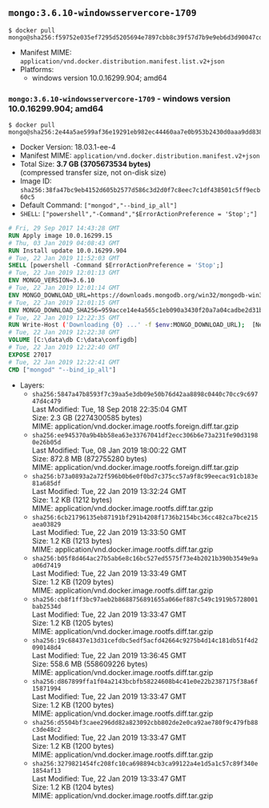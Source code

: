 ## `mongo:3.6.10-windowsservercore-1709`

```console
$ docker pull mongo@sha256:f59752e035ef7295d5205694e7897cbb8c39f57d7b9e9eb6d3d90047cd3345e2
```

-	Manifest MIME: `application/vnd.docker.distribution.manifest.list.v2+json`
-	Platforms:
	-	windows version 10.0.16299.904; amd64

### `mongo:3.6.10-windowsservercore-1709` - windows version 10.0.16299.904; amd64

```console
$ docker pull mongo@sha256:2e44a5ae599af36e19291eb982ec44460aa7e0b953b2430d0aaa9dd838edc4a4
```

-	Docker Version: 18.03.1-ee-4
-	Manifest MIME: `application/vnd.docker.distribution.manifest.v2+json`
-	Total Size: **3.7 GB (3705673534 bytes)**  
	(compressed transfer size, not on-disk size)
-	Image ID: `sha256:38fa47bc9eb4152d605b2577d586c3d2d0f7c8eec7c1df438501c5ff9ecb60c5`
-	Default Command: `["mongod","--bind_ip_all"]`
-	`SHELL`: `["powershell","-Command","$ErrorActionPreference = 'Stop';"]`

```dockerfile
# Fri, 29 Sep 2017 14:43:28 GMT
RUN Apply image 10.0.16299.15
# Thu, 03 Jan 2019 04:08:43 GMT
RUN Install update 10.0.16299.904
# Tue, 22 Jan 2019 11:52:03 GMT
SHELL [powershell -Command $ErrorActionPreference = 'Stop';]
# Tue, 22 Jan 2019 12:01:13 GMT
ENV MONGO_VERSION=3.6.10
# Tue, 22 Jan 2019 12:01:14 GMT
ENV MONGO_DOWNLOAD_URL=https://downloads.mongodb.org/win32/mongodb-win32-x86_64-2008plus-ssl-3.6.10-signed.msi
# Tue, 22 Jan 2019 12:01:15 GMT
ENV MONGO_DOWNLOAD_SHA256=959acce14e4a565c1eb090a3430f20a7a04cadbe2d31b3367a7ff44b14e5b24d
# Tue, 22 Jan 2019 12:22:35 GMT
RUN Write-Host ('Downloading {0} ...' -f $env:MONGO_DOWNLOAD_URL); 	[Net.ServicePointManager]::SecurityProtocol = [Net.SecurityProtocolType]::Tls12; 	(New-Object System.Net.WebClient).DownloadFile($env:MONGO_DOWNLOAD_URL, 'mongo.msi'); 		Write-Host ('Verifying sha256 ({0}) ...' -f $env:MONGO_DOWNLOAD_SHA256); 	if ((Get-FileHash mongo.msi -Algorithm sha256).Hash -ne $env:MONGO_DOWNLOAD_SHA256) { 		Write-Host 'FAILED!'; 		exit 1; 	}; 		Write-Host 'Installing ...'; 	Start-Process msiexec -Wait 		-ArgumentList @( 			'/i', 			'mongo.msi', 			'/quiet', 			'/qn', 			'INSTALLLOCATION=C:\mongodb', 			'ADDLOCAL=all' 		); 	$env:PATH = 'C:\mongodb\bin;' + $env:PATH; 	[Environment]::SetEnvironmentVariable('PATH', $env:PATH, [EnvironmentVariableTarget]::Machine); 		Write-Host 'Verifying install ...'; 	Write-Host '  mongo --version'; mongo --version; 	Write-Host '  mongod --version'; mongod --version; 		Write-Host 'Removing ...'; 	Remove-Item C:\mongodb\bin\*.pdb -Force; 	Remove-Item C:\windows\installer\*.msi -Force; 	Remove-Item mongo.msi -Force; 		Write-Host 'Complete.';
# Tue, 22 Jan 2019 12:22:38 GMT
VOLUME [C:\data\db C:\data\configdb]
# Tue, 22 Jan 2019 12:22:40 GMT
EXPOSE 27017
# Tue, 22 Jan 2019 12:22:41 GMT
CMD ["mongod" "--bind_ip_all"]
```

-	Layers:
	-	`sha256:5847a47b8593f7c39aa5e3db09e50b76d42aa8898c0440c70cc9c69747d4c479`  
		Last Modified: Tue, 18 Sep 2018 22:35:04 GMT  
		Size: 2.3 GB (2274300585 bytes)  
		MIME: application/vnd.docker.image.rootfs.foreign.diff.tar.gzip
	-	`sha256:ee945370a9b4bb58ea63e33767041df2ecc306b6e73a231fe90d31980e26b05d`  
		Last Modified: Tue, 08 Jan 2019 18:00:22 GMT  
		Size: 872.8 MB (872755280 bytes)  
		MIME: application/vnd.docker.image.rootfs.foreign.diff.tar.gzip
	-	`sha256:b73a0893a2a72f596b0b6e0f0bd7c375cc57a9f8c99eecac91cb183e81a685df`  
		Last Modified: Tue, 22 Jan 2019 13:32:24 GMT  
		Size: 1.2 KB (1212 bytes)  
		MIME: application/vnd.docker.image.rootfs.diff.tar.gzip
	-	`sha256:6cb21796135eb87191bf291b4208f1736b2154bc36cc482ca7bce215aea03829`  
		Last Modified: Tue, 22 Jan 2019 13:33:50 GMT  
		Size: 1.2 KB (1213 bytes)  
		MIME: application/vnd.docker.image.rootfs.diff.tar.gzip
	-	`sha256:b05f8d464ac27b5ab6e8c16bc527ed5575f73e4b2021b390b3549e9aa06d7419`  
		Last Modified: Tue, 22 Jan 2019 13:33:49 GMT  
		Size: 1.2 KB (1209 bytes)  
		MIME: application/vnd.docker.image.rootfs.diff.tar.gzip
	-	`sha256:cb8f1ff3bc97aeb2b8688756891655a066ef887c549c1919b5728001bab2534d`  
		Last Modified: Tue, 22 Jan 2019 13:33:47 GMT  
		Size: 1.2 KB (1205 bytes)  
		MIME: application/vnd.docker.image.rootfs.diff.tar.gzip
	-	`sha256:19c68437e13d31cefdbc5edf5acfd42664c9275b4d14c181db51f4d2090148d4`  
		Last Modified: Tue, 22 Jan 2019 13:36:45 GMT  
		Size: 558.6 MB (558609226 bytes)  
		MIME: application/vnd.docker.image.rootfs.diff.tar.gzip
	-	`sha256:d867899ffa1f04a2143bcbfb58224608b4c41e0e22b2387175f38a6f15871994`  
		Last Modified: Tue, 22 Jan 2019 13:33:47 GMT  
		Size: 1.2 KB (1200 bytes)  
		MIME: application/vnd.docker.image.rootfs.diff.tar.gzip
	-	`sha256:d5504bf3caee296dd82a823092cbb802de2e0ca92ae780f9c479fb88c3de48c2`  
		Last Modified: Tue, 22 Jan 2019 13:33:47 GMT  
		Size: 1.2 KB (1200 bytes)  
		MIME: application/vnd.docker.image.rootfs.diff.tar.gzip
	-	`sha256:3279821454fc208fc10ca698894cb3ca99122a4e1d5a1c57c89f340e1854af13`  
		Last Modified: Tue, 22 Jan 2019 13:33:47 GMT  
		Size: 1.2 KB (1204 bytes)  
		MIME: application/vnd.docker.image.rootfs.diff.tar.gzip
